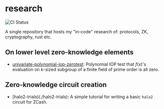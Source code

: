 # research
![CI Status](https://github.com/supragya/research/actions/workflows/ci.yaml/badge.svg)

A single repository that hosts my "in-code" research of: protocols, ZK, cryptography, rust etc.

## On lower level zero-knowledge elements
- [univariate-polynomial-iop-zerotest](./univariate-polynomial-iop-zerotest): Polynomial IOP test that $f(x)$'s evaluation on $k$-sized subgroup of a finite field of prime order is all zero.

## Zero-knowledge circuit creation
- [halo2-trials)(./halo2-trials): A simple tutorial for writing a basic `halo2` circuit for ZCash.
